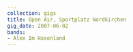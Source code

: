 ```yaml
---
collection: gigs
title: Open Air, Sportplatz Nordkirchen
gig_date: 2007-06-02
bands:
- Alex Im Hosenland
---
```

